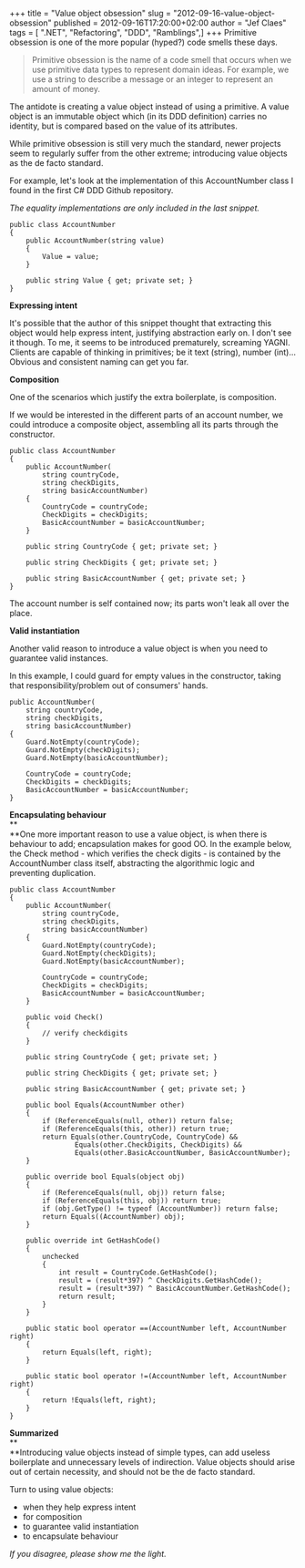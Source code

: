 +++
title = "Value object obsession"
slug = "2012-09-16-value-object-obsession"
published = 2012-09-16T17:20:00+02:00
author = "Jef Claes"
tags = [ ".NET", "Refactoring", "DDD", "Ramblings",]
+++
Primitive obsession is one of the more popular (hyped?) code smells
these days.  

> Primitive obsession is the name of a code smell that occurs when we
> use primitive data types to represent domain ideas. For example, we
> use a string to describe a message or an integer to represent an
> amount of money.

The antidote is creating a value object instead of using a primitive. A
value object is an immutable object which (in its DDD definition)
carries no identity, but is compared based on the value of its
attributes.  
  
While primitive obsession is still very much the standard, newer
projects seem to regularly suffer from the other extreme; introducing
value objects as the de facto standard.  
  
For example, let's look at the implementation of this AccountNumber
class I found in the first C\# DDD Github repository.  
  
*The equality implementations are only included in the last snippet.*  

    public class AccountNumber
    {
        public AccountNumber(string value)
        {
            Value = value;
        }

        public string Value { get; private set; }
    }

**Expressing intent**  
  
It's possible that the author of this snippet thought that extracting
this object would help express intent, justifying abstraction early on.
I don't see it though. To me, it seems to be introduced prematurely,
screaming YAGNI. Clients are capable of thinking in primitives; be it
text (string), number (int)... Obvious and consistent naming can get you
far.  
  
**Composition**  
  
One of the scenarios which justify the extra boilerplate, is
composition.  
  
If we would be interested in the different parts of an account number,
we could introduce a composite object, assembling all its parts through
the constructor.  

    public class AccountNumber
    {
        public AccountNumber(
            string countryCode, 
            string checkDigits,
            string basicAccountNumber)
        {
            CountryCode = countryCode;
            CheckDigits = checkDigits;
            BasicAccountNumber = basicAccountNumber;
        }

        public string CountryCode { get; private set; }

        public string CheckDigits { get; private set; }

        public string BasicAccountNumber { get; private set; }            
    }

The account number is self contained now; its parts won't leak all over
the place.  
  
**Valid instantiation**  
  
Another valid reason to introduce a value object is when you need to
guarantee valid instances.  
  
In this example, I could guard for empty values in the constructor,
taking that responsibility/problem out of consumers' hands.  

    public AccountNumber(
        string countryCode, 
        string checkDigits,
        string basicAccountNumber)
    {
        Guard.NotEmpty(countryCode);
        Guard.NotEmpty(checkDigits);
        Guard.NotEmpty(basicAccountNumber);

        CountryCode = countryCode;
        CheckDigits = checkDigits;
        BasicAccountNumber = basicAccountNumber;
    }

**Encapsulating behaviour**  
**  
**One more important reason to use a value object, is when there is
behaviour to add; encapsulation makes for good OO. In the example below,
the Check method - which verifies the check digits - is contained by the
AccountNumber class itself, abstracting the algorithmic logic and
preventing duplication.  

    public class AccountNumber
    {
        public AccountNumber(
            string countryCode,
            string checkDigits,
            string basicAccountNumber)
        {
            Guard.NotEmpty(countryCode);
            Guard.NotEmpty(checkDigits);
            Guard.NotEmpty(basicAccountNumber);

            CountryCode = countryCode;
            CheckDigits = checkDigits;
            BasicAccountNumber = basicAccountNumber;
        }

        public void Check()
        {
            // verify checkdigits
        }

        public string CountryCode { get; private set; }

        public string CheckDigits { get; private set; }

        public string BasicAccountNumber { get; private set; }

        public bool Equals(AccountNumber other)
        {
            if (ReferenceEquals(null, other)) return false;
            if (ReferenceEquals(this, other)) return true;
            return Equals(other.CountryCode, CountryCode) && 
                    Equals(other.CheckDigits, CheckDigits) && 
                    Equals(other.BasicAccountNumber, BasicAccountNumber);
        }

        public override bool Equals(object obj)
        {
            if (ReferenceEquals(null, obj)) return false;
            if (ReferenceEquals(this, obj)) return true;
            if (obj.GetType() != typeof (AccountNumber)) return false;
            return Equals((AccountNumber) obj);
        }

        public override int GetHashCode()
        {
            unchecked
            {
                int result = CountryCode.GetHashCode();
                result = (result*397) ^ CheckDigits.GetHashCode();
                result = (result*397) ^ BasicAccountNumber.GetHashCode();
                return result;
            }
        }

        public static bool operator ==(AccountNumber left, AccountNumber right)
        {
            return Equals(left, right);
        }

        public static bool operator !=(AccountNumber left, AccountNumber right)
        {
            return !Equals(left, right);
        }
    }

**Summarized**  
**  
**Introducing value objects instead of simple types, can add useless
boilerplate and unnecessary levels of indirection. Value objects should
arise out of certain necessity, and should not be the de facto
standard.  
  
Turn to using value objects:  

-   when they help express intent
-   for composition
-   to guarantee valid instantiation
-   to encapsulate behaviour

  

*If you disagree, please show me the light.*
